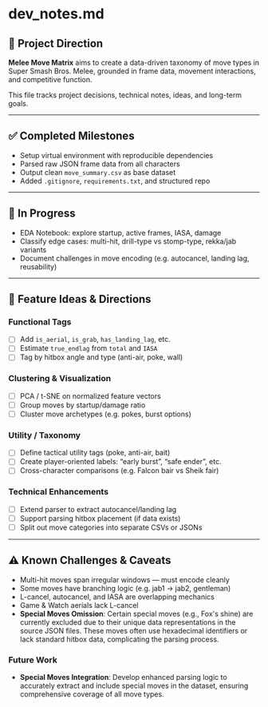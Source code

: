 # dev_notes.md

## 🧭 Project Direction

**Melee Move Matrix** aims to create a data-driven taxonomy of move types in Super Smash Bros. Melee, grounded in frame data, movement interactions, and competitive function.

This file tracks project decisions, technical notes, ideas, and long-term goals.

---

## ✅ Completed Milestones

- Setup virtual environment with reproducible dependencies
- Parsed raw JSON frame data from all characters
- Output clean `move_summary.csv` as base dataset
- Added `.gitignore`, `requirements.txt`, and structured repo

---

## 🔨 In Progress

- EDA Notebook: explore startup, active frames, IASA, damage
- Classify edge cases: multi-hit, drill-type vs stomp-type, rekka/jab variants
- Document challenges in move encoding (e.g. autocancel, landing lag, reusability)

---

## 🧠 Feature Ideas & Directions

### Functional Tags
- [ ] Add `is_aerial`, `is_grab`, `has_landing_lag`, etc.
- [ ] Estimate `true_endlag` from `total` and `IASA`
- [ ] Tag by hitbox angle and type (anti-air, poke, wall)

### Clustering & Visualization
- [ ] PCA / t-SNE on normalized feature vectors
- [ ] Group moves by startup/damage ratio
- [ ] Cluster move archetypes (e.g. pokes, burst options)

### Utility / Taxonomy
- [ ] Define tactical utility tags (poke, anti-air, bait)
- [ ] Create player-oriented labels: “early burst”, “safe ender”, etc.
- [ ] Cross-character comparisons (e.g. Falcon bair vs Sheik fair)

### Technical Enhancements
- [ ] Extend parser to extract autocancel/landing lag
- [ ] Support parsing hitbox placement (if data exists)
- [ ] Split out move categories into separate CSVs or JSONs

---

## ⚠️ Known Challenges & Caveats

- Multi-hit moves span irregular windows — must encode cleanly
- Some moves have branching logic (e.g. jab1 → jab2, gentleman)
- L-cancel, autocancel, and IASA are overlapping mechanics
- Game & Watch aerials lack L-cancel
- **Special Moves Omission**: Certain special moves (e.g., Fox's shine) are currently excluded due to their unique data representations in the source JSON files. These moves often use hexadecimal identifiers or lack standard hitbox data, complicating the parsing process.

### Future Work
- **Special Moves Integration**: Develop enhanced parsing logic to accurately extract and include special moves in the dataset, ensuring comprehensive coverage of all move types.
